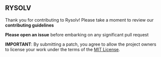 ## RYSOLV

Thank you for contributing to Rysolv! Please take a moment to review our **contributing guidelines**

**Please open an issue** before embarking on any significant pull request

**IMPORTANT**: By submitting a patch, you agree to allow the project
owners to license your work under the terms of the [MIT License](https://github.com/react-boilerplate/react-boilerplate/blob/master/LICENSE.md).
